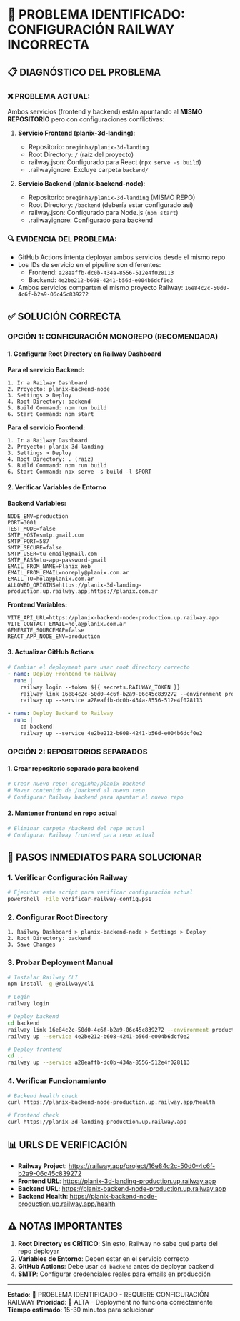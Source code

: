 # 🚨 PROBLEMA IDENTIFICADO: CONFIGURACIÓN RAILWAY INCORRECTA

## 📋 DIAGNÓSTICO DEL PROBLEMA

### ❌ PROBLEMA ACTUAL:
Ambos servicios (frontend y backend) están apuntando al **MISMO REPOSITORIO** pero con configuraciones conflictivas:

1. **Servicio Frontend (planix-3d-landing)**:
   - Repositorio: `oreginha/planix-3d-landing`
   - Root Directory: `/` (raíz del proyecto)
   - railway.json: Configurado para React (`npx serve -s build`)
   - .railwayignore: Excluye carpeta `backend/`

2. **Servicio Backend (planix-backend-node)**:
   - Repositorio: `oreginha/planix-3d-landing` (MISMO REPO)
   - Root Directory: `/backend` (debería estar configurado así)
   - railway.json: Configurado para Node.js (`npm start`)
   - .railwayignore: Configurado para backend

### 🔍 EVIDENCIA DEL PROBLEMA:
- GitHub Actions intenta deployar ambos servicios desde el mismo repo
- Los IDs de servicio en el pipeline son diferentes:
  - Frontend: `a28eaffb-dc0b-434a-8556-512e4f028113`
  - Backend: `4e2be212-b608-4241-b56d-e004b6dcf0e2`
- Ambos servicios comparten el mismo proyecto Railway: `16e84c2c-50d0-4c6f-b2a9-06c45c839272`

## ✅ SOLUCIÓN CORRECTA

### OPCIÓN 1: CONFIGURACIÓN MONOREPO (RECOMENDADA)

#### 1. Configurar Root Directory en Railway Dashboard

**Para el servicio Backend:**
```
1. Ir a Railway Dashboard
2. Proyecto: planix-backend-node
3. Settings > Deploy
4. Root Directory: backend
5. Build Command: npm run build
6. Start Command: npm start
```

**Para el servicio Frontend:**
```
1. Ir a Railway Dashboard  
2. Proyecto: planix-3d-landing
3. Settings > Deploy
4. Root Directory: . (raíz)
5. Build Command: npm run build
6. Start Command: npx serve -s build -l $PORT
```

#### 2. Verificar Variables de Entorno

**Backend Variables:**
```
NODE_ENV=production
PORT=3001
TEST_MODE=false
SMTP_HOST=smtp.gmail.com
SMTP_PORT=587
SMTP_SECURE=false
SMTP_USER=tu-email@gmail.com
SMTP_PASS=tu-app-password-gmail
EMAIL_FROM_NAME=Planix Web
EMAIL_FROM_EMAIL=noreply@planix.com.ar
EMAIL_TO=hola@planix.com.ar
ALLOWED_ORIGINS=https://planix-3d-landing-production.up.railway.app,https://planix.com.ar
```

**Frontend Variables:**
```
VITE_API_URL=https://planix-backend-node-production.up.railway.app
VITE_CONTACT_EMAIL=hola@planix.com.ar
GENERATE_SOURCEMAP=false
REACT_APP_NODE_ENV=production
```

#### 3. Actualizar GitHub Actions

```yaml
# Cambiar el deployment para usar root directory correcto
- name: Deploy Frontend to Railway
  run: |
    railway login --token ${{ secrets.RAILWAY_TOKEN }}
    railway link 16e84c2c-50d0-4c6f-b2a9-06c45c839272 --environment production
    railway up --service a28eaffb-dc0b-434a-8556-512e4f028113

- name: Deploy Backend to Railway  
  run: |
    cd backend
    railway up --service 4e2be212-b608-4241-b56d-e004b6dcf0e2
```

### OPCIÓN 2: REPOSITORIOS SEPARADOS

#### 1. Crear repositorio separado para backend
```bash
# Crear nuevo repo: oreginha/planix-backend
# Mover contenido de /backend al nuevo repo
# Configurar Railway backend para apuntar al nuevo repo
```

#### 2. Mantener frontend en repo actual
```bash
# Eliminar carpeta /backend del repo actual
# Configurar Railway frontend para repo actual
```

## 🔧 PASOS INMEDIATOS PARA SOLUCIONAR

### 1. Verificar Configuración Railway
```bash
# Ejecutar este script para verificar configuración actual
powershell -File verificar-railway-config.ps1
```

### 2. Configurar Root Directory
```
1. Railway Dashboard > planix-backend-node > Settings > Deploy
2. Root Directory: backend
3. Save Changes
```

### 3. Probar Deployment Manual
```bash
# Instalar Railway CLI
npm install -g @railway/cli

# Login
railway login

# Deploy backend
cd backend
railway link 16e84c2c-50d0-4c6f-b2a9-06c45c839272 --environment production
railway up --service 4e2be212-b608-4241-b56d-e004b6dcf0e2

# Deploy frontend
cd ..
railway up --service a28eaffb-dc0b-434a-8556-512e4f028113
```

### 4. Verificar Funcionamiento
```bash
# Backend health check
curl https://planix-backend-node-production.up.railway.app/health

# Frontend check
curl https://planix-3d-landing-production.up.railway.app
```

## 📊 URLS DE VERIFICACIÓN

- **Railway Project**: https://railway.app/project/16e84c2c-50d0-4c6f-b2a9-06c45c839272
- **Frontend URL**: https://planix-3d-landing-production.up.railway.app
- **Backend URL**: https://planix-backend-node-production.up.railway.app
- **Backend Health**: https://planix-backend-node-production.up.railway.app/health

## ⚠️ NOTAS IMPORTANTES

1. **Root Directory es CRÍTICO**: Sin esto, Railway no sabe qué parte del repo deployar
2. **Variables de Entorno**: Deben estar en el servicio correcto
3. **GitHub Actions**: Debe usar `cd backend` antes de deployar backend
4. **SMTP**: Configurar credenciales reales para emails en producción

---

**Estado**: 🔴 PROBLEMA IDENTIFICADO - REQUIERE CONFIGURACIÓN RAILWAY
**Prioridad**: 🚨 ALTA - Deployment no funciona correctamente
**Tiempo estimado**: 15-30 minutos para solucionar